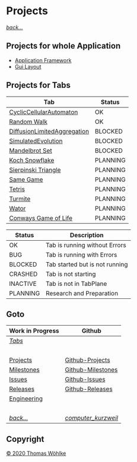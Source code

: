 # Projects

*[back...](../README.md)* 

## Projects for whole Application
* [Application Framework](https://github.com/Computer-Kurzweil/computer_kurzweil/projects/4)
* [Gui Layout](https://github.com/Computer-Kurzweil/computer_kurzweil/projects/5)

## Projects for Tabs
| Tab  | Status   |
|------|----------|
| [CyclicCellularAutomaton](https://github.com/Computer-Kurzweil/computer_kurzweil/projects/2)| OK |
| [Random Walk](https://github.com/Computer-Kurzweil/computer_kurzweil/projects/7)| OK  |
| [DiffusionLimitedAggregation](https://github.com/Computer-Kurzweil/computer_kurzweil/projects/1) | BLOCKED |
| [SimulatedEvolution](https://github.com/Computer-Kurzweil/computer_kurzweil/projects/3)| BLOCKED |
| [Mandelbrot Set](https://github.com/Computer-Kurzweil/computer_kurzweil/projects/6)| BLOCKED |
| [Koch Snowflake](https://github.com/Computer-Kurzweil/computer_kurzweil/projects/7)| PLANNING |
| [Sierpinski Triangle](https://github.com/Computer-Kurzweil/computer_kurzweil/projects/7)| PLANNING |
| [Same Game](https://github.com/Computer-Kurzweil/computer_kurzweil/projects/7)| PLANNING |
| [Tetris](https://github.com/Computer-Kurzweil/computer_kurzweil/projects/7)| PLANNING |
| [Turmite](https://github.com/Computer-Kurzweil/computer_kurzweil/projects/7)| PLANNING |
| [Wator](https://github.com/Computer-Kurzweil/computer_kurzweil/projects/7)| PLANNING |
| [Conways Game of Life](https://github.com/Computer-Kurzweil/computer_kurzweil/projects/7)| PLANNING |

| Status    | Description |
|-----------|--------------------------------|
| OK        | Tab is running without Errors  |
| BUG       | Tab is running with Errors     |
| BLOCKED   | Tab started but is not running |
| CRASHED   | Tab is not starting            |
| INACTIVE  | Tab is not in TabPlane         |
| PLANNING  | Research and Preparation       |

## Goto

| Work in Progress | Github                          |
|------------------|---------------------------------|
| *[Tabs](tabs/TABS.md)* | |
| &nbsp; | &nbsp; |
| [Projects](PROJECTS.md)       | [Github-Projects](https://github.com/Computer-Kurzweil/computer_kurzweil/projects) |
| [Milestones](MILESTONES.md)   | [Github-Milestones](https://github.com/Computer-Kurzweil/computer_kurzweil/milestones) |
| [Issues](ISSUES.md)           | [Github-Issues](https://github.com/Computer-Kurzweil/computer_kurzweil/issues) |
| [Releases](RELEASES.md)       | [Github-Releases](https://github.com/Computer-Kurzweil/computer_kurzweil/releases) |
| [Engineering](ENGINEERING.md) | |
| &nbsp; | &nbsp; |
| *[back...](../README.md)* | *[computer_kurzweil](https://github.com/Computer-Kurzweil/computer_kurzweil)* |

## Copyright
[&copy; 2020 Thomas W&ouml;hlke](LICENSE.code.md)
